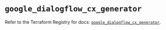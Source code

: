 # `google_dialogflow_cx_generator`

Refer to the Terraform Registry for docs: [`google_dialogflow_cx_generator`](https://registry.terraform.io/providers/hashicorp/google/6.49.3/docs/resources/dialogflow_cx_generator).

